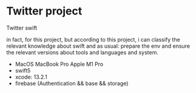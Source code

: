 # Twitter project
Twitter swift

in fact, for this project, but according to this project, i can classify the relevant knowledge about swift
and as usual: prepare the env and ensure the relevant versions about tools and languages and system.

- MacOS MacBook Pro Apple M1 Pro
- swift5
- xcode: 13.2.1
- firebase (Authentication && base && storage)
